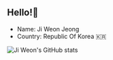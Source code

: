 ## Hello!👋
- Name: Ji Weon Jeong
- Country: Republic Of Korea 🇰🇷

![Ji Weon's GitHub stats](https://github-readme-stats.vercel.app/api?username=JIWEON-JEONG&show_icons=true&theme=dracula)


